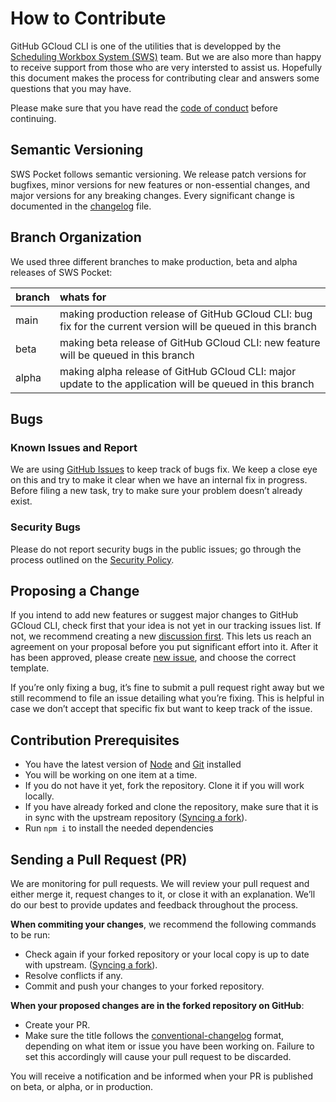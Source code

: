 # How to Contribute

GitHub GCloud CLI is one of the utilities that is developped by the [Scheduling Workbox System (SWS)](https://github.com/sws2apps) team. But we are also more than happy to receive support from those who are very intersted to assist us. Hopefully this document makes the process for contributing clear and answers some questions that you may have.

Please make sure that you have read the [code of conduct](https://github.com/sws2apps/github-gcloud-cli/blob/main/CODE_OF_CONDUCT.md) before continuing.

## Semantic Versioning

SWS Pocket follows semantic versioning. We release patch versions for bugfixes, minor versions for new features or non-essential changes, and major versions for any breaking changes. Every significant change is documented in the [changelog](https://github.com/sws2apps/github-gcloud-cli/blob/main/CHANGELOG.md) file.

## Branch Organization

We used three different branches to make production, beta and alpha releases of SWS Pocket:

| branch | whats for                                                                                                     |
| :----- | :------------------------------------------------------------------------------------------------------------ |
| main   | making production release of GitHub GCloud CLI: bug fix for the current version will be queued in this branch |
| beta   | making beta release of GitHub GCloud CLI: new feature will be queued in this branch                           |
| alpha  | making alpha release of GitHub GCloud CLI: major update to the application will be queued in this branch      |

## Bugs

### Known Issues and Report

We are using [GitHub Issues](https://github.com/sws2apps/github-gcloud-cli/issues) to keep track of bugs fix. We keep a close eye on this and try to make it clear when we have an internal fix in progress. Before filing a new task, try to make sure your problem doesn’t already exist.

### Security Bugs

Please do not report security bugs in the public issues; go through the process outlined on the [Security Policy](https://github.com/sws2apps/github-gcloud-cli/blob/main/SECURITY.md).

## Proposing a Change

If you intend to add new features or suggest major changes to GitHub GCloud CLI, check first that your idea is not yet in our tracking issues list. If not, we recommend creating a new [discussion first](https://github.com/sws2apps/github-gcloud-cli/discussions/categories/ideas). This lets us reach an agreement on your proposal before you put significant effort into it. After it has been approved, please create [new issue](https://github.com/sws2apps/github-gcloud-cli/issues), and choose the correct template.

If you’re only fixing a bug, it’s fine to submit a pull request right away but we still recommend to file an issue detailing what you’re fixing. This is helpful in case we don’t accept that specific fix but want to keep track of the issue.

## Contribution Prerequisites

- You have the latest version of [Node](https://nodejs.org) and [Git](https://git-scm.com) installed
- You will be working on one item at a time.
- If you do not have it yet, fork the repository. Clone it if you will work locally.
- If you have already forked and clone the repository, make sure that it is in sync with the upstream repository ([Syncing a fork](https://docs.github.com/en/pull-requests/collaborating-with-pull-requests/working-with-forks/syncing-a-fork)).
- Run `npm i` to install the needed dependencies

## Sending a Pull Request (PR)

We are monitoring for pull requests. We will review your pull request and either merge it, request changes to it, or close it with an explanation. We’ll do our best to provide updates and feedback throughout the process.

**When commiting your changes**, we recommend the following commands to be run:

- Check again if your forked repository or your local copy is up to date with upstream. ([Syncing a fork](https://docs.github.com/en/pull-requests/collaborating-with-pull-requests/working-with-forks/syncing-a-fork)).
- Resolve conflicts if any.
- Commit and push your changes to your forked repository.

**When your proposed changes are in the forked repository on GitHub**:

- Create your PR.
- Make sure the title follows the [conventional-changelog](https://github.com/semantic-release/semantic-release#commit-message-format) format, depending on what item or issue you have been working on. Failure to set this accordingly will cause your pull request to be discarded.

You will receive a notification and be informed when your PR is published on beta, or alpha, or in production.
